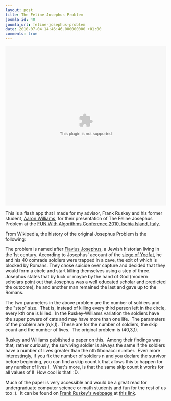 ```yaml
---
layout: post
title: The Feline Josephus Problem
joomla_id: 40
joomla_url: feline-josephus-problem
date: 2010-07-04 14:46:46.000000000 +01:00
comments: true
---
```


<object width="100%" height="500px" data="{{ site.baseurl }}/images/images/swf/felinejosephus.swf"></object>

This is a flash app that I made for my advisor, Frank Ruskey and his former
student, [Aaron Williams](http://webhome.csc.uvic.ca/~haron/ "Aaron Williams"),
for their presentation of The Feline Josephus Problem at the
[FUN With Algorithms Conference 2010, Ischia Island, Italy.](http://fun2010.dia.unisa.it/
"FUN 2010")

From Wikipedia, the history of the original Josephus Problem is the following:

The problem is named after
[Flavius Josephus](http://en.wikipedia.org/wiki/Flavius_Josephus "Flavius
Josephus"), a Jewish historian living in the 1st century. According to Josephus'
account of the [siege of Yodfat](http://en.wikipedia.org/wiki/Siege_of_Yodfat
"Siege of Yodfat"), he and his 40 comrade soldiers were trapped in a cave, the
exit of which is blocked by Romans. They chose suicide over capture and decided
that they would form a circle and start killing themselves using a step of
three. Josephus states that by luck or maybe by the hand of God (modern scholars
point out that Josephus was a well educated scholar and predicted the outcome), he
and another man remained the last and gave up to the Romans.

The two parameters in the above problem are the number of soldiers and the "step"
size.  That is, instead of killing every third person left in the circle, every
kth one is killed.  In the Ruskey-Williams variation the soldiers have the super
powers of cats and may have more than one life.  The parameters of the problem are
(n,k,l).  These are for the number of soldiers, the skip count and the number of
lives.  The original problem is (40,3,1).

Ruskey and Williams published a paper on this.  Among their findings was that,
rather curiously, the surviving soldier is always the same if the soldiers have a
number of lives greater than the nth fibonacci number.  Even more interestingly,
if you fix the number of soldiers n and you declare the survivor before beginning,
you can find a skip count k that allows this to happen for any number of lives l. 
What's more, is that the same skip count k works for all values of l!  How cool is
that! :D.

Much of the paper is very accessible and would be a great read for undergraduate
computer science or math students and fun for the rest of us too :).  It can be
found on [Frank Ruskey's webpage](http://webhome.cs.uvic.ca/~ruskey/ "Frank
Ruskey") at
[this link](http://webhome.cs.uvic.ca/~ruskey/Publications/Josephus/FelineJosephus.html
"Feline Josephus").


